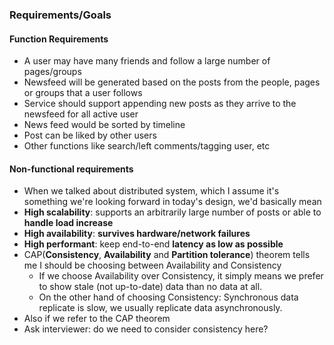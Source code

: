 ### Requirements/Goals
#### Function Requirements
- A user may have many friends and follow a large number of pages/groups
- Newsfeed will be generated based on the posts from the people, pages or groups that a user follows
- Service should support appending new posts as they arrive to the newsfeed for all active user
- News feed would be sorted by timeline
- Post can be liked by other users
- Other functions like search/left comments/tagging user, etc
#### Non-functional requirements
- When we talked about distributed system, which I assume it's something we're looking forward in today's design, we'd basically mean
- **High scalability**: supports an arbitrarily large number of posts or able to **handle load increase**
- **High availability**: **survives hardware/network failures**
- **High performant**: keep end-to-end **latency as low as possible**
 - CAP(**Consistency**, **Availability** and **Partition tolerance**) theorem tells me I should be choosing between Availability and Consistency
	- If we choose Availability over Consistency, it simply means we prefer to show stale (not up-to-date) data than no data at all.
	- On the other hand of choosing Consistency: Synchronous data replicate is slow, we usually replicate data asynchronously.
- Also if we refer to the CAP theorem
- Ask interviewer: do we need to consider consistency here? 
<!--stackedit_data:
eyJoaXN0b3J5IjpbLTE4ODI0MzQ5OTIsLTM3ODUxNjYwOF19
-->